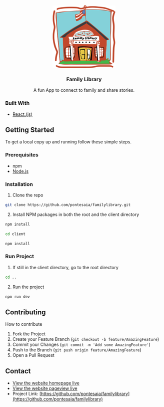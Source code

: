 <!-- PROJECT LOGO -->
<br />
<p align="center">
  <a href="https://github.com/pontesaia/familylibrary">
    <img src="client\public\images\logoImage.png" alt="Logo" width="200" height="200">
  </a>

  <h3 align="center">Family Library</h3>

  <p align="center">
    A fun App to connect to family and share stories.
    <br />
    <!-- <a href=""><strong>Explore the docs »</strong></a>
    <br />
    <br />
    <a href="">View Demo</a>
    ·
    <a href="">Report Bug</a>
    ·
    <a href="">Request Feature</a> -->
  </p>
</p>

<!-- TABLE OF CONTENTS -->
<!-- ## Table of Contents

* [About the Project](#about-the-project)
  * [Built With](#built-with)
* [Getting Started](#getting-started)
  * [Prerequisites](#prerequisites)
  * [Installation](#installation)
* [Contributing](#contributing) -->

<!-- ABOUT THE PROJECT -->
<!-- ## About The Project
**Look at the exciting home page.**
<img src="home.png" alt="Home">
**Search your favorite story**
<img src="search.png" alt="search"> -->
### Built With

* [React.(js)](https://reactjs.org/)


<!-- GETTING STARTED -->
## Getting Started

To get a local copy up and running follow these simple steps.

### Prerequisites

* npm
* [Node.js](https://nodejs.org/en/)


### Installation

1. Clone the repo
```sh
git clone https://github.com/pontesaia/familylibrary.git
```
2. Install NPM packages in both the root and the client directory
```sh
npm install
```
```sh
cd client
```
```sh
npm install
```

### Run Project

1. If still in the client directory, go to the root directory
```sh
cd ..
```
2. Run the project
```sh
npm run dev
```


<!-- CONTRIBUTING -->
## Contributing

How to contribute

1. Fork the Project
2. Create your Feature Branch (`git checkout -b feature/AmazingFeature`)
3. Commit your Changes (`git commit -m 'Add some AmazingFeature'`)
4. Push to the Branch (`git push origin feature/AmazingFeature`)
5. Open a Pull Request


<!-- CONTACT -->
## Contact

* [View the website homepage live](https://family-library-app.herokuapp.com/)
* [View the website pageview live](https://family-library-app.herokuapp.com/PageView)
* Project Link: [https://github.com/pontesaia/familylibrary](https://github.com/pontesaia/familylibrary)



